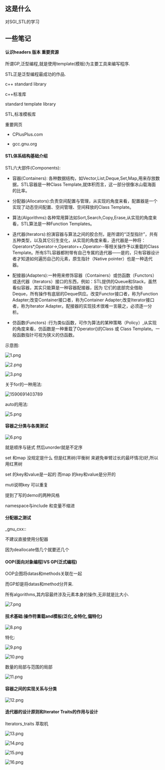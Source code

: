 ## 这是什么

对SGI_STL的学习

## 一些笔记

#### 认识headers 版本 重要资源

所谓GP,泛型编程,就是使用template(模板)为主要工具来编写程序.

STL正是泛型编程最成功的作品.

c++ standard library

c++标准库

standard template library

STL,标准模板库

重要网页 

* CPlusPlus.com

* gcc.gnu.org

#### STL体系结构基础介绍

STL六大部件(Components):

* 容器(Containers): 各种数据结构，如Vector,List,Deque,Set,Map,用来存放数据，STL容器是一种Class Template,就体积而言，这一部分很像冰山载海面的比率。

* 分配器(Allocators):负责空间配置与管理，从实现的角度来看，配置器是一个实现了动态空间配置、空间管理、空间释放的Class Template。

* 算法(Algorithms):各种常用算法如Sort,Search,Copy,Erase,从实现的角度来看，STL算法是一种Function Templates。

* 迭代器(Iterators):扮演容器与算法之间的胶合剂，是所谓的“泛型指针”，共有五种类型，以及其它衍生变化，从实现的角度来看，迭代器是一种将：Operators*,Operator->,Operator++,Operator--等相关操作予以重载的Class Template。所有STL容器都附带有自己专属的迭代器——是的，只有容器设计者才知道如何遍历自己的元素，原生指针（Native pointer）也是一种迭代器。

* 配接器(Adapters):一种用来修饰容器（Containers）或仿函数（Functors）或迭代器（Iterators）接口的东西，例如：STL提供的Queue和Stack，虽然看似容器，其实只能算是一种容器配接器，因为 它们的底部完全借助Deque，所有操作有底层的Deque供应。改变Functor接口者，称为Function Adapter;改变Container接口者，称为Container Adapter;改变Iterator接口者，称为Iterator Adapter。配接器的实现技术很难一言蔽之，必须逐一分析。

* 仿函数(Functors) :行为类似函数，可作为算法的某种策略（Policy）,从实现的角度来看，仿函数是一种重载了Operator()的Class 或 Class Template。一般函数指针可视为狭义的仿函数。

示意图:

![1.png](https://i.loli.net/2020/07/11/PkhuACEXcD8iT1U.png)

![2.png](https://i.loli.net/2020/07/11/1XxeFvOyUnc76md.png)

![3.png](https://i.loli.net/2020/07/11/zo21ayCYk3v7mbG.png)



关于for的一种用法:

![1590691403789](C:\Users\59634\Desktop\4.png)

auto的用法:

![5.png](https://i.loli.net/2020/07/11/wax7JfZhUQjIuqX.png)

#### 容器之分类与各类测试

![6.png](https://i.loli.net/2020/07/11/DS7WpbQ98J2iTcG.png)

就是顺序与链式 然后unorder就是不定序

set 和map 没规定是什么 但是红黑树(平衡树 来避免单臂过长的最坏情况)好,所以用红黑树

set 的key和value是一起的 而map 的key和value是分开的

muti说明key 可以重复



提到了写的demo的两种风格

namespace与include 和变量不缩进



#### 分配器之测试

_gnu_cxx::

不建议直接使用分配器

因为deallocate借几个就要还几个

#### OOP(面向对象编程)VS GP(泛式编程)



OOP企图将datas和methods关联在一起

而GP却是将datas和method分开来.

所有algorithms,其内容最终涉及元素本身的操作,无非就是比大小.

![7.png](https://i.loli.net/2020/07/11/MRWa3GvmyqDt1kN.png)



#### 技术基础:操作符重载and模板(泛化,全特化,偏特化)

![8.png](https://i.loli.net/2020/07/11/7AmLkf2wdHavUQM.png)

特化:

![9.png](https://i.loli.net/2020/07/11/O43TDKq9JinVQGL.png)

![10.png](https://i.loli.net/2020/07/11/Wv9ZN5hHDuJEPnr.png)

数量的局部与范围的局部

![11.png](https://i.loli.net/2020/07/11/MsR7rNLiSGha6uE.png)



#### 容器之间的实现关系与分类

![12.png](https://i.loli.net/2020/07/11/yfWKrlAb1kxCXRt.png)



#### 迭代器的设计原则和Iterator Traits的作用与设计

Iterators_traits 萃取机

![13.png](https://i.loli.net/2020/07/11/C96FmWIfnuiVJYa.png)

![14.png](https://i.loli.net/2020/07/11/dXY7f6aNKDbvuhV.png)

![15.png](https://i.loli.net/2020/07/11/9WQ856sBmEhrOnV.png)

![16.png](https://i.loli.net/2020/07/11/oMA34RsTYJeHh6x.png)





